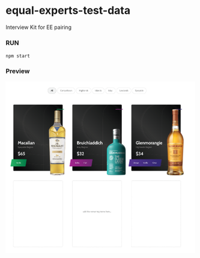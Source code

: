 # equal-experts-test-data
Interview Kit for EE pairing


### RUN
```
npm start

```

### Preview
![preview](https://github.com/steelx/equal-experts-test-data/blob/main/fe-test-one.png)
